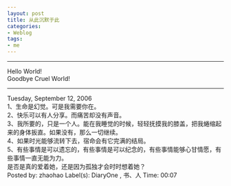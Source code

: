 ```yaml
---
layout: post
title: 从此沉默于此
categories:
- Weblog
tags:
- me
---
```

**********
Hello World!    
Goodbye Cruel World!
**********
Tuesday, September 12, 2006    
1、生命是幻觉。可是我需要你在。    
2、快乐可以有人分享。而痛苦却没有声音。    
3、我所要的，只是一个人。能在我睡觉的时候，轻轻抚摸我的膝盖，把我蜷缩起来的身体扳直。如果没有，那么一切继续。    
4、如果时光能够流转下去，宿命会有它完满的结局。    
5、有些事情是可以遗忘的，有些事情是可以纪念的，有些事情能够心甘情愿，有些事情一直无能为力。    
是否是真的爱着她，还是因为孤独才会时时想着她？    
Posted by: zhaohao Label(s): DiaryOne , 书、人 Time: 00:07 